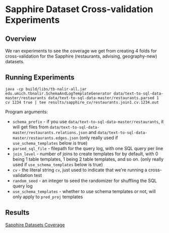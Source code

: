 # Sapphire Dataset Cross-validation Experiments

## Overview

We ran experiments to see the coverage we get from creating 4 folds for cross-validation for the Sapphire (restaurants, advising, geography-new) datasets.

## Running Experiments

```
java -cp build/libs/tb-nalir-all.jar edu.umich.tbnalir.SchemaAndLogTemplateGenerator data/text-to-sql-data-master/restaurants data/text-to-sql-data-master/restaurants.parsed 1 cv 1234 true | tee results/sapphire_cv/restaurants.join1.cv.1234.out
```

Program arguments:

* `schema_prefix` - if you use `data/text-to-sql-data-master/restaurants`, it will get files from `data/text-to-sql-data-master/restaurants.relations.json` and `data/text-to-sql-data-master/restaurants.edges.json` (only really used if `use_schema_templates` below is true)
* `parsed_sql_file` - filepath for the query log, with one SQL query per line
* `join_level` - number of joins to create templates for by default, with 0 being 1 table templates, 1 being 2 table templates, and so on. (only really used if `use_schema_templates` below is true)
* `cv` - the literal string `cv`, just used to indicate that we're running a cross-validation test
* `random_seed` - an integer to seed the randomizer for shuffling the SQL query log
* `use_schema_templates` - whether to use schema templates or not, will only apply to `pred_proj` templates

## Results

[Sapphire Datasets Coverage](https://docs.google.com/a/umich.edu/spreadsheets/d/1mViW3nc1ArJEp0a63CRnhV8ff1eGPNqV-OatyQ4f9RQ/edit?usp=drive_web)
